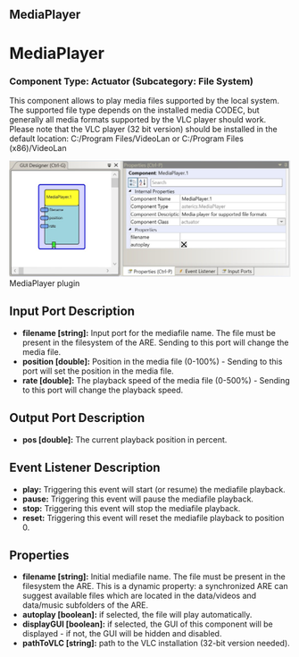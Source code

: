 ##

## MediaPlayer

# MediaPlayer

### Component Type: Actuator (Subcategory: File System)

This component allows to play media files supported by the local system. The supported file type depends on the installed media CODEC, but generally all media formats supported by the VLC player should work. Please note that the VLC player (32 bit version) should be installed in the default location: C:/Program Files/VideoLan or C:/Program Files (x86)/VideoLan

![Screenshot: MediaPlayer plugin](./img/MediaPlayer.jpg "Screenshot: MediaPlayer plugin")  
MediaPlayer plugin

## Input Port Description

- **filename \[string\]:** Input port for the mediafile name. The file must be present in the filesystem of the ARE. Sending to this port will change the media file.
- **position \[double\]:** Position in the media file (0-100%) - Sending to this port will set the position in the media file.
- **rate \[double\]:** The playback speed of the media file (0-500%) - Sending to this port will change the playback speed.

## Output Port Description

- **pos \[double\]:** The current playback position in percent.

## Event Listener Description

- **play:** Triggering this event will start (or resume) the mediafile playback.
- **pause:** Triggering this event will pause the mediafile playback.
- **stop:** Triggering this event will stop the mediafile playback.
- **reset:** Triggering this event will reset the mediafile playback to position 0.

## Properties

- **filename \[string\]:** Initial mediafile name. The file must be present in the filesystem the ARE. This is a dynamic property: a synchronized ARE can suggest available files which are located in the data/videos and data/music subfolders of the ARE.
- **autoplay \[boolean\]:** if selected, the file will play automatically.
- **displayGUI \[boolean\]:** if selected, the GUI of this component will be displayed - if not, the GUI will be hidden and disabled.
- **pathToVLC \[string\]:** path to the VLC installation (32-bit version needed).
